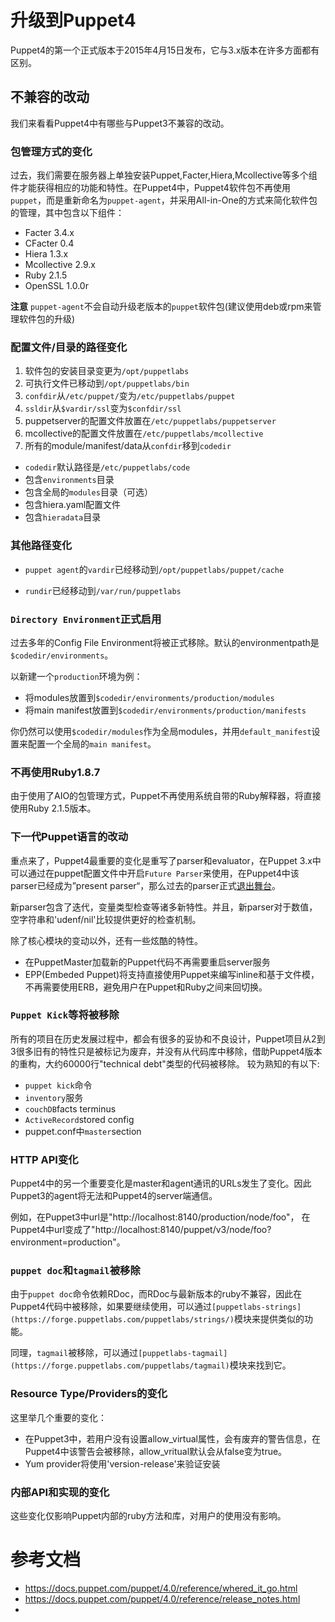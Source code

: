 # 升级到Puppet4

Puppet4的第一个正式版本于2015年4月15日发布，它与3.x版本在许多方面都有区别。

## 不兼容的改动

我们来看看Puppet4中有哪些与Puppet3不兼容的改动。

### 包管理方式的变化

过去，我们需要在服务器上单独安装Puppet,Facter,Hiera,Mcollective等多个组件才能获得相应的功能和特性。在Puppet4中，Puppet4软件包不再使用`puppet`，而是重新命名为`puppet-agent`，并采用All-in-One的方式来简化软件包的管理，其中包含以下组件：
 - Facter 3.4.x
 - CFacter 0.4
 - Hiera 1.3.x
 - Mcollective 2.9.x
 - Ruby 2.1.5
 - OpenSSL 1.0.0r

**注意**  `puppet-agent`不会自动升级老版本的`puppet`软件包(建议使用deb或rpm来管理软件包的升级)

### 配置文件/目录的路径变化

 1. 软件包的安装目录变更为`/opt/puppetlabs`
 3. 可执行文件已移动到`/opt/puppetlabs/bin`
 4. `confdir`从`/etc/puppet/`变为`/etc/puppetlabs/puppet`
 5. `ssldir`从`$vardir/ssl`变为`$confdir/ssl`
 6. puppetserver的配置文件放置在`/etc/puppetlabs/puppetserver`
 7. mcollective的配置文件放置在`/etc/puppetlabs/mcollective`
 8. 所有的module/manifest/data从`confdir`移到`codedir`
   - `codedir`默认路径是`/etc/puppetlabs/code`
   - 包含`environments`目录
   - 包含全局的`modules`目录（可选）
   - 包含hiera.yaml配置文件
   - 包含`hieradata`目录

### 其他路径变化

 - `puppet agent`的`vardir`已经移动到`/opt/puppetlabs/puppet/cache`

 - `rundir`已经移动到`/var/run/puppetlabs`

 
### `Directory Environment`正式启用

过去多年的Config File Environment将被正式移除。默认的environmentpath是`$codedir/environments`。

以新建一个`production`环境为例：
   - 将modules放置到`$codedir/environments/production/modules`
   - 将main manifest放置到`$codedir/environments/production/manifests`

你仍然可以使用`$codedir/modules`作为全局modules，并用`default_manifest`设置来配置一个全局的`main manifest`。


### 不再使用Ruby1.8.7

由于使用了AIO的包管理方式，Puppet不再使用系统自带的Ruby解释器，将直接使用Ruby 2.1.5版本。

### 下一代Puppet语言的改动

重点来了，Puppet4最重要的变化是重写了parser和evaluator，在Puppet 3.x中可以通过在puppet配置文件中开启`Future Parser`来使用，在Puppet4中该parser已经成为”present parser“，那么过去的parser正式[退出舞台](https://tickets.puppetlabs.com/browse/PUP-3274)。

新parser包含了迭代，变量类型检查等诸多新特性。并且，新parser对于数值，空字符串和'udenf/nil'比较提供更好的检查机制。

除了核心模块的变动以外，还有一些炫酷的特性。

 - 在PuppetMaster加载新的Puppet代码不再需要重启server服务
 - EPP(Embeded Puppet)将支持直接使用Puppet来编写inline和基于文件模，不再需要使用ERB，避免用户在Puppet和Ruby之间来回切换。

### `Puppet Kick`等将被移除

所有的项目在历史发展过程中，都会有很多的妥协和不良设计，Puppet项目从2到3很多旧有的特性只是被标记为废弃，并没有从代码库中移除，借助Puppet4版本的重构，大约60000行"technical debt"类型的代码被移除。
较为熟知的有以下:
 - `puppet kick`命令
 - `inventory`服务
 - `couchDB`facts terminus
 - `ActiveRecord`stored config
 - puppet.conf中`master`section


### HTTP API变化

Puppet4中的另一个重要变化是master和agent通讯的URLs发生了变化。因此Puppet3的agent将无法和Puppet4的server端通信。

例如，在Puppet3中url是"http://localhost:8140/production/node/foo"，
在Puppet4中url变成了"http://localhost:8140/puppet/v3/node/foo?environment=production"。

### `puppet doc`和`tagmail`被移除

由于`puppet doc`命令依赖RDoc，而RDoc与最新版本的ruby不兼容，因此在Puppet4代码中被移除，如果要继续使用，可以通过`[puppetlabs-strings](https://forge.puppetlabs.com/puppetlabs/strings/)`模块来提供类似的功能。

同理，`tagmail`被移除，可以通过`[puppetlabs-tagmail](https://forge.puppetlabs.com/puppetlabs/tagmail)`模块来找到它。


### Resource Type/Providers的变化

 这里举几个重要的变化：

 - 在Puppet3中，若用户没有设置allow_virtual属性，会有废弃的警告信息，在Puppet4中该警告会被移除，allow_vritual默认会从false变为true。
 - Yum provider将使用'version-release'来验证安装

### 内部API和实现的变化

这些变化仅影响Puppet内部的ruby方法和库，对用户的使用没有影响。


# 参考文档

 - https://docs.puppet.com/puppet/4.0/reference/whered_it_go.html
 - https://docs.puppet.com/puppet/4.0/reference/release_notes.html
 - 



